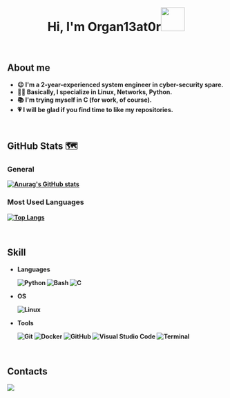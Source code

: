 <h1 align="center"><b>Hi, I'm Organ13at0r<img src="https://media2.giphy.com/media/hEwnTrYovTP5GHAeZp/giphy.gif" width="55"</b></h1>

<br>

## About me
- 😉 I'm a 2-year-experienced system engineer in cyber-security spare.
- 👨‍💻 Basically, I specialize in Linux, Networks, Python.
- 📚 I'm trying myself in C (for work, of course).
- 💗 I will be glad if you find time to like my repositories.

<br>

## GitHub Stats 🗺️

### General
[![Anurag's GitHub stats](https://github-readme-stats.vercel.app/api?username=0rgan13at0r&theme=tokyonight&show_icons=true&hide_title=true)](https://github.com/anuraghazra/github-readme-stats)

### Most Used Languages
[![Top Langs](https://github-readme-stats.vercel.app/api/top-langs/?username=0rgan13at0r&theme=tokyonight&hide_title=true&card_width=465)](https://github.com/anuraghazra/github-readme-stats)

<br>

## Skill
<p align="center">

- **Languages**

    ![Python](https://img.shields.io/badge/Python%20-%2314354C.svg?style=for-the-badge&logo=python&logoColor=white)
    ![Bash](https://img.shields.io/badge/Bash-%234EAA25.svg?style=for-the-badge&logo=gnu-bash&logoColor=white)
    ![C](https://img.shields.io/badge/C%20-%232370ED.svg?style=for-the-badge&logo=c&logoColor=white)
    
- **OS**

    ![Linux](https://img.shields.io/badge/Linux-%23FCC624.svg?style=for-the-badge&logo=linux&logoColor=black)
    
- **Tools**

    ![Git](https://img.shields.io/badge/Git-%23F05032.svg?style=for-the-badge&logo=git&logoColor=white)
    ![Docker](https://img.shields.io/badge/Docker-%232496ED.svg?style=for-the-badge&logo=docker&logoColor=white)
    ![GitHub](https://img.shields.io/badge/GitHub-%23181717.svg?style=for-the-badge&logo=github&logoColor=white)
    ![Visual Studio Code](https://img.shields.io/badge/Visual%20Studio%20Code-%23007ACC.svg?style=for-the-badge&logo=visual-studio-code&logoColor=white)
    ![Terminal](https://img.shields.io/badge/Terminal-%23241F31.svg?style=for-the-badge&logo=gnome-terminal&logoColor=white)
    </p>
    
<br>
    
## Contacts
<a href="t.me/@found101" target="_blank">
  <img src="https://img.shields.io/badge/Telegram-%2326A5E4.svg?style=for-the-badge&logo=telegram&logoColor=white">
</a>
